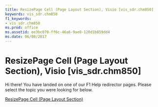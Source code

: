 ```yaml
---
title: ResizePage Cell (Page Layout Section), Visio [vis_sdr.chm850]
keywords: vis_sdr.chm850
f1_keywords:
- vis_sdr.chm850
ms.prod: office
ms.assetid: ee3bc070-ff6c-46a6-9ae0-120d1b859dd4
ms.date: 06/08/2017
---
```



# ResizePage Cell (Page Layout Section), Visio [vis_sdr.chm850]

Hi there! You have landed on one of our F1 Help redirector pages. Please select the topic you were looking for below.

[ResizePage Cell (Page Layout Section)](http://msdn.microsoft.com/library/d63fe874-1027-3436-dbc1-73e722bce22e%28Office.15%29.aspx)


